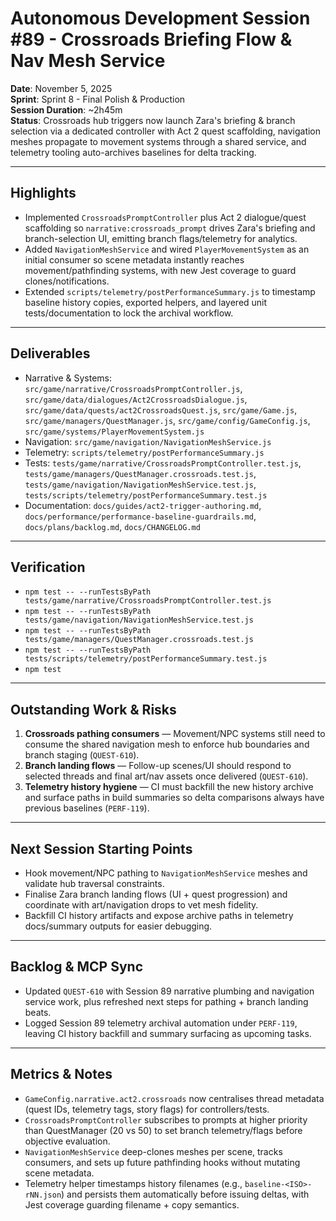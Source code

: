 # Autonomous Development Session #89 - Crossroads Briefing Flow & Nav Mesh Service  
**Date**: November 5, 2025  
**Sprint**: Sprint 8 - Final Polish & Production  
**Session Duration**: ~2h45m  
**Status**: Crossroads hub triggers now launch Zara's briefing & branch selection via a dedicated controller with Act 2 quest scaffolding, navigation meshes propagate to movement systems through a shared service, and telemetry tooling auto-archives baselines for delta tracking.

---

## Highlights
- Implemented `CrossroadsPromptController` plus Act 2 dialogue/quest scaffolding so `narrative:crossroads_prompt` drives Zara's briefing and branch-selection UI, emitting branch flags/telemetry for analytics.  
- Added `NavigationMeshService` and wired `PlayerMovementSystem` as an initial consumer so scene metadata instantly reaches movement/pathfinding systems, with new Jest coverage to guard clones/notifications.  
- Extended `scripts/telemetry/postPerformanceSummary.js` to timestamp baseline history copies, exported helpers, and layered unit tests/documentation to lock the archival workflow.

---

## Deliverables
- Narrative & Systems: `src/game/narrative/CrossroadsPromptController.js`, `src/game/data/dialogues/Act2CrossroadsDialogue.js`, `src/game/data/quests/act2CrossroadsQuest.js`, `src/game/Game.js`, `src/game/managers/QuestManager.js`, `src/game/config/GameConfig.js`, `src/game/systems/PlayerMovementSystem.js`  
- Navigation: `src/game/navigation/NavigationMeshService.js`  
- Telemetry: `scripts/telemetry/postPerformanceSummary.js`  
- Tests: `tests/game/narrative/CrossroadsPromptController.test.js`, `tests/game/managers/QuestManager.crossroads.test.js`, `tests/game/navigation/NavigationMeshService.test.js`, `tests/scripts/telemetry/postPerformanceSummary.test.js`  
- Documentation: `docs/guides/act2-trigger-authoring.md`, `docs/performance/performance-baseline-guardrails.md`, `docs/plans/backlog.md`, `docs/CHANGELOG.md`

---

## Verification
- `npm test -- --runTestsByPath tests/game/narrative/CrossroadsPromptController.test.js`  
- `npm test -- --runTestsByPath tests/game/navigation/NavigationMeshService.test.js`  
- `npm test -- --runTestsByPath tests/game/managers/QuestManager.crossroads.test.js`  
- `npm test -- --runTestsByPath tests/scripts/telemetry/postPerformanceSummary.test.js`  
- `npm test`

---

## Outstanding Work & Risks
1. **Crossroads pathing consumers** — Movement/NPC systems still need to consume the shared navigation mesh to enforce hub boundaries and branch staging (`QUEST-610`).  
2. **Branch landing flows** — Follow-up scenes/UI should respond to selected threads and final art/nav assets once delivered (`QUEST-610`).  
3. **Telemetry history hygiene** — CI must backfill the new history archive and surface paths in build summaries so delta comparisons always have previous baselines (`PERF-119`).

---

## Next Session Starting Points
- Hook movement/NPC pathing to `NavigationMeshService` meshes and validate hub traversal constraints.  
- Finalise Zara branch landing flows (UI + quest progression) and coordinate with art/navigation drops to vet mesh fidelity.  
- Backfill CI history artifacts and expose archive paths in telemetry docs/summary outputs for easier debugging.

---

## Backlog & MCP Sync
- Updated `QUEST-610` with Session 89 narrative plumbing and navigation service work, plus refreshed next steps for pathing + branch landing beats.  
- Logged Session 89 telemetry archival automation under `PERF-119`, leaving CI history backfill and summary surfacing as upcoming tasks.

---

## Metrics & Notes
- `GameConfig.narrative.act2.crossroads` now centralises thread metadata (quest IDs, telemetry tags, story flags) for controllers/tests.  
- `CrossroadsPromptController` subscribes to prompts at higher priority than QuestManager (20 vs 50) to set branch telemetry/flags before objective evaluation.  
- `NavigationMeshService` deep-clones meshes per scene, tracks consumers, and sets up future pathfinding hooks without mutating scene metadata.  
- Telemetry helper timestamps history filenames (e.g., `baseline-<ISO>-rNN.json`) and persists them automatically before issuing deltas, with Jest coverage guarding filename + copy semantics.
